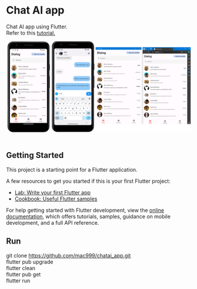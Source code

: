# Chat AI app
Chat AI app using Flutter.</br>
Refer to this <a href="https://daddynkidsmakers.blogspot.com/2023/08/flutter.html">tutorial.</a></br>
<center><img src="https://github.com/mac999/chatai_app/blob/main/demo.PNG"> </img></center></br>

## Getting Started

This project is a starting point for a Flutter application.

A few resources to get you started if this is your first Flutter project:

- [Lab: Write your first Flutter app](https://docs.flutter.dev/get-started/codelab)
- [Cookbook: Useful Flutter samples](https://docs.flutter.dev/cookbook)

For help getting started with Flutter development, view the
[online documentation](https://docs.flutter.dev/), which offers tutorials,
samples, guidance on mobile development, and a full API reference.

## Run
git clone https://github.com/mac999/chatai_app.git</br>
flutter pub upgrade</br>
flutter clean</br>
flutter pub get</br>
flutter run</br>
